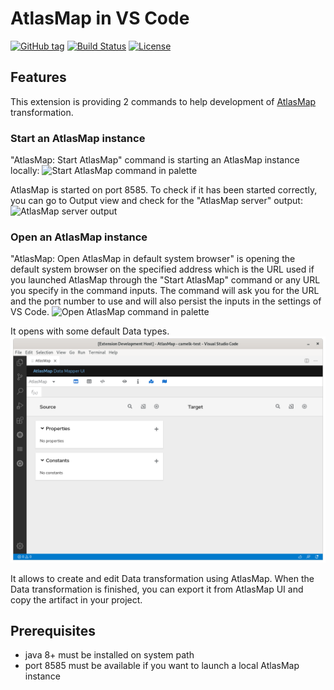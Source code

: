 # AtlasMap in VS Code

[![GitHub tag](https://img.shields.io/github/tag/jboss-fuse/vscode-atlasmap.svg?style=plastic)]()
[![Build Status](https://travis-ci.org/jboss-fuse/vscode-atlasmap.svg?branch=master)](https://travis-ci.org/jboss-fuse/vscode-atlasmap)
[![License](https://img.shields.io/badge/license-Apache%202-blue.svg)]()

## Features

This extension is providing 2 commands to help development of [AtlasMap](http://docs.atlasmap.io/) transformation.

### Start an AtlasMap instance

"AtlasMap: Start AtlasMap" command is starting an AtlasMap instance locally:
![Start AtlasMap command in palette](doc/StartAtlasMapCommand.png)

AtlasMap is started on port 8585.
To check if it has been started correctly, you can go to Output view and check for the "AtlasMap server" output:
![AtlasMap server output](doc/AtlasMapServerOutput.png)

### Open an AtlasMap instance

"AtlasMap: Open AtlasMap in default system browser" is opening the default system browser on the specified address which is the URL used if you launched AtlasMap through the "Start AtlasMap" command or any URL you specify in the command inputs. The command will ask you for the URL and the port number to use and will also persist the inputs in the settings of VS Code.
![Open AtlasMap command in palette](doc/OpenAtlasMapCommand.png)

It opens with some default Data types.
![Default page AtlasMap](doc/AtlasMapDefaultPage.png)

 It allows to create and edit Data transformation using AtlasMap. When the Data transformation is finished, you can export it from AtlasMap UI and copy the artifact in your project.

## Prerequisites

- java 8+ must be installed on system path
- port 8585 must be available if you want to launch a local AtlasMap instance
